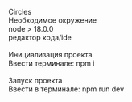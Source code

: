 Circles</br>
Необходимое окружение</br>
node > 18.0.0</br>
редактор кода/ide</br>
</br>
Инициализация проекта</br>
Ввести терминале: npm i</br>
</br>
Запуск проекта</br>
Ввести в терминале: npm run dev</br>